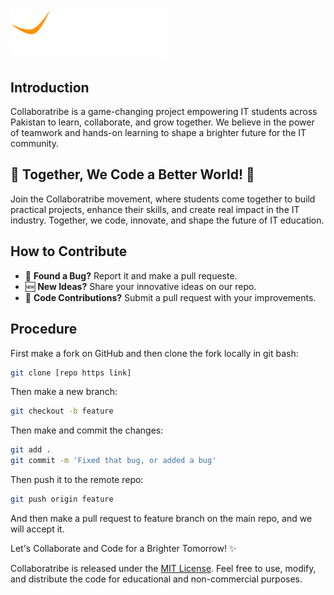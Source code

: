 <img src="assets/logo_header.png" alt="Collaboratribe Logo" width = "250px"/>

<h2>Introduction</h2>
<p>Collaboratribe is a game-changing project empowering IT students across Pakistan to learn, collaborate, and grow together. We believe in the power of teamwork and hands-on learning to shape a brighter future for the IT community.</p>

<h2>🌟 Together, We Code a Better World! 🌟</h2>
<p>Join the Collaboratribe movement, where students come together to build practical projects, enhance their skills, and create real impact in the IT industry. Together, we code, innovate, and shape the future of IT education.</p>

<h2>How to Contribute</h2>
<ul>
  <li>🐞 <strong>Found a Bug?</strong> Report it and make a pull requeste.</li>
  <li>🆕 <strong>New Ideas?</strong> Share your innovative ideas on our repo.</li>
  <li>📝 <strong>Code Contributions?</strong> Submit a pull request with your improvements.</li>
</ul>

<h2>Procedure</h2>
<p>First make a fork on GitHub and then clone the fork locally in git bash:</p>

```bash
git clone [repo https link]
```
<p>Then make a new branch:</p>

```bash
git checkout -b feature
```
<p>Then make and commit the changes:</p>

```bash
git add .
git commit -m 'Fixed that bug, or added a bug'
```

<p>Then push it to the remote repo:</p>

```bash
git push origin feature
```

<p>And then make a pull request to feature branch on the main repo, and we will accept it.</p>

<p>Let's Collaborate and Code for a Brighter Tomorrow! ✨</p>

<footer>
  <p>Collaboratribe is released under the <a href="LICENSE">MIT License</a>. Feel free to use, modify, and distribute the code for educational and non-commercial purposes.</p>
</footer>
